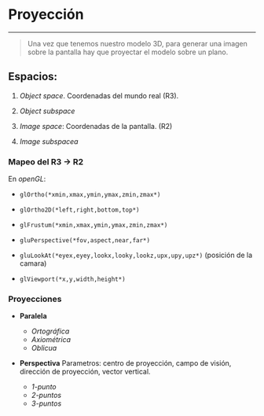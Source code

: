 # Proyección
---

> Una vez que tenemos nuestro modelo 3D, para generar una imagen sobre la pantalla hay que proyectar el modelo sobre un plano. 

## Espacios:

  1. *Object space*. Coordenadas del mundo real (R3).

  2. *Object subspace*

  3. *Image space*: Coordenadas de la pantalla. (R2)

  4. *Image subspacea*


### Mapeo del R3 -> R2

En *openGL*:
  - `glOrtho(*xmin,xmax,ymin,ymax,zmin,zmax*)`
  - `glOrtho2D(*left,right,bottom,top*)`
  - `glFrustum(*xmin,xmax,ymin,ymax,zmin,zmax*)`
  - `gluPerspective(*fov,aspect,near,far*)`
  - `gluLookAt(*eyex,eyey,lookx,looky,lookz,upx,upy,upz*)` (posición de la camara)

  - `glViewport(*x,y,width,height*)`



### Proyecciones

  + **Paralela**

    + *Ortográfica*
    + *Axiométrica*
    + *Oblicua*

  + **Perspectiva**
    Parametros: centro de proyección, campo de visión, dirección de proyección, vector vertical.
    + *1-punto*
    + *2-puntos*
    + *3-puntos*


